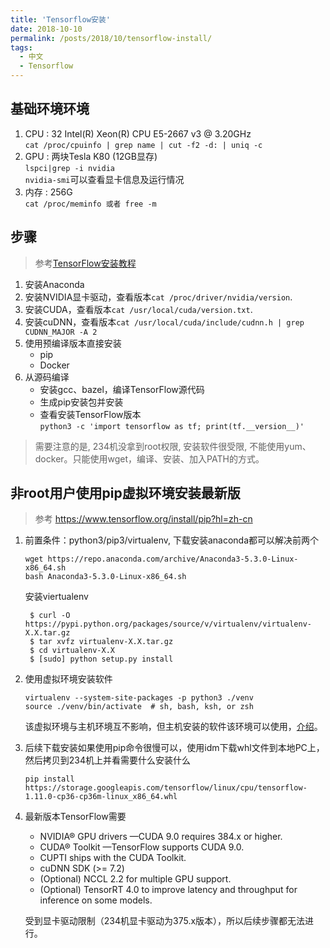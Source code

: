 ```yaml
---
title: 'Tensorflow安装'
date: 2018-10-10
permalink: /posts/2018/10/tensorflow-install/
tags:
  - 中文
  - Tensorflow
---
```


## 基础环境环境

1. CPU : 32  Intel(R) Xeon(R) CPU E5-2667 v3 @ 3.20GHz  
```cat /proc/cpuinfo | grep name | cut -f2 -d: | uniq -c```
2. GPU :  两块Tesla K80 (12GB显存)  
```lspci|grep -i nvidia```  
```nvidia-smi```可以查看显卡信息及运行情况
3. 内存 : 256G  
```cat /proc/meminfo 或者 free -m```

## 步骤

> 参考[TensorFlow安装教程](https://www.tensorflow.org/install/pip?hl=zh-cn)
1. 安装Anaconda
2. 安装NVIDIA显卡驱动，查看版本`cat /proc/driver/nvidia/version`.
3. 安装CUDA，查看版本`cat /usr/local/cuda/version.txt`.
4. 安装cuDNN，查看版本`cat /usr/local/cuda/include/cudnn.h | grep CUDNN_MAJOR -A 2`
5. 使用预编译版本直接安装
    * pip
    * Docker
6. 从源码编译
    * 安装gcc、bazel，编译TensorFlow源代码
    * 生成pip安装包并安装
    * 查看安装TensorFlow版本  
```python3 -c 'import tensorflow as tf; print(tf.__version__)'```

> 需要注意的是, 234机没拿到root权限, 安装软件很受限, 不能使用yum、docker。只能使用wget，编译、安装、加入PATH的方式。

## 非root用户使用pip虚拟环境安装最新版
> 参考 https://www.tensorflow.org/install/pip?hl=zh-cn
1. 前置条件：python3/pip3/virtualenv, 下载安装anaconda都可以解决前两个
   ```shell
   wget https://repo.anaconda.com/archive/Anaconda3-5.3.0-Linux-x86_64.sh
   bash Anaconda3-5.3.0-Linux-x86_64.sh
   ```
   安装viertualenv
   ```
    $ curl -O https://pypi.python.org/packages/source/v/virtualenv/virtualenv-X.X.tar.gz
    $ tar xvfz virtualenv-X.X.tar.gz
    $ cd virtualenv-X.X
    $ [sudo] python setup.py install
   ```
2. 使用虚拟环境安装软件
   ```shell
   virtualenv --system-site-packages -p python3 ./venv
   source ./venv/bin/activate  # sh, bash, ksh, or zsh
   ```
   该虚拟环境与主机环境互不影响，但主机安装的软件该环境可以使用，[介绍](https://virtualenv.pypa.io/en/stable/)。
3. 后续下载安装如果使用pip命令很慢可以，使用idm下载whl文件到本地PC上，然后拷贝到234机上并看需要什么安装什么
    ```shell
    pip install https://storage.googleapis.com/tensorflow/linux/cpu/tensorflow-1.11.0-cp36-cp36m-linux_x86_64.whl
    ```
4. 最新版本TensorFlow需要
    * NVIDIA® GPU drivers —CUDA 9.0 requires 384.x or higher.
    * CUDA® Toolkit —TensorFlow supports CUDA 9.0.
    * CUPTI ships with the CUDA Toolkit.
    * cuDNN SDK (>= 7.2)
    * (Optional) NCCL 2.2 for multiple GPU support.
    * (Optional) TensorRT 4.0 to improve latency and throughput for inference on some models.  

    受到显卡驱动限制（234机显卡驱动为375.x版本），所以后续步骤都无法进行。